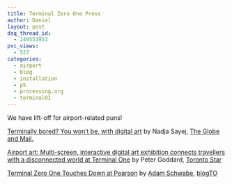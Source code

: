 ```yaml
---
title: Terminal Zero One Press
author: Daniel
layout: post
dsq_thread_id:
  - 249553953
pvc_views:
  - 527
categories:
  - airport
  - blog
  - installation
  - p5
  - processing.org
  - terminal01
---
```

<p>We have lift-off for airport-related puns!</p>
<p><a href="http://www.theglobeandmail.com/servlet/story/LAC.20070714.AIRPORT14/TPStory/TPEntertainment/Ontario/">Terminally bored? You won&#8217;t be, with digital art</a> by Nadja Sayej, <a href="http://www.theglobeandmail.com/">The Globe and Mail.</p>
<p></a><a href="http://www.thestar.com/entertainment/article/234889">Airport art: Multi-screen, interactive digital art exhibition connects travellers with a disconnected world at Terminal One</a> by Peter Goddard, <a href="http://www.thestar.com/">Toronto Star</a></p>
<p><a href="http://www.blogto.com/arts/2007/07/terminal_zero_one_touches_down_at_pearson/">Terminal Zero One Touches Down at Pearson</a> by <a href="http://www.blogto.com/author/adam">Adam Schwabe</a>, <a href="http://www.blogto.com/">blogTO</a></p>
